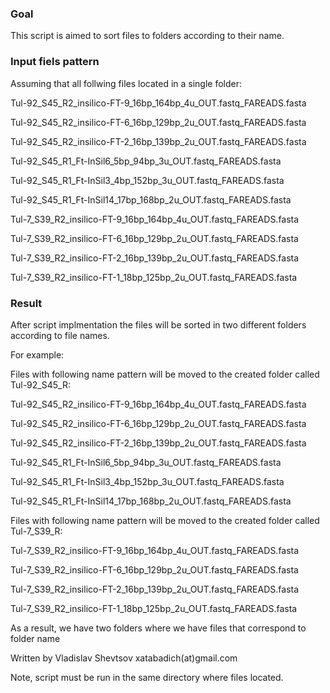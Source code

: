 
### Goal ###
This script is aimed to sort files to folders according to their name.

### Input fiels pattern ###

Assuming that all follwing files located in a single folder:

Tul-92_S45_R2_insilico-FT-9_16bp_164bp_4u_OUT.fastq_FAREADS.fasta

Tul-92_S45_R2_insilico-FT-6_16bp_129bp_2u_OUT.fastq_FAREADS.fasta 

Tul-92_S45_R2_insilico-FT-2_16bp_139bp_2u_OUT.fastq_FAREADS.fasta

Tul-92_S45_R1_Ft-InSil6_5bp_94bp_3u_OUT.fastq_FAREADS.fasta

Tul-92_S45_R1_Ft-InSil3_4bp_152bp_3u_OUT.fastq_FAREADS.fasta

Tul-92_S45_R1_Ft-InSil14_17bp_168bp_2u_OUT.fastq_FAREADS.fasta

Tul-7_S39_R2_insilico-FT-9_16bp_164bp_4u_OUT.fastq_FAREADS.fasta

Tul-7_S39_R2_insilico-FT-6_16bp_129bp_2u_OUT.fastq_FAREADS.fasta

Tul-7_S39_R2_insilico-FT-2_16bp_139bp_2u_OUT.fastq_FAREADS.fasta

Tul-7_S39_R2_insilico-FT-1_18bp_125bp_2u_OUT.fastq_FAREADS.fasta

### Result ###
After script implmentation the files will be sorted in two different folders according to file names.

For example:

Files with following name pattern will be moved to the created folder called Tul-92_S45_R:

Tul-92_S45_R2_insilico-FT-9_16bp_164bp_4u_OUT.fastq_FAREADS.fasta

Tul-92_S45_R2_insilico-FT-6_16bp_129bp_2u_OUT.fastq_FAREADS.fasta 

Tul-92_S45_R2_insilico-FT-2_16bp_139bp_2u_OUT.fastq_FAREADS.fasta

Tul-92_S45_R1_Ft-InSil6_5bp_94bp_3u_OUT.fastq_FAREADS.fasta

Tul-92_S45_R1_Ft-InSil3_4bp_152bp_3u_OUT.fastq_FAREADS.fasta

Tul-92_S45_R1_Ft-InSil14_17bp_168bp_2u_OUT.fastq_FAREADS.fasta

Files with following name pattern will be moved to the created folder called Tul-7_S39_R:

Tul-7_S39_R2_insilico-FT-9_16bp_164bp_4u_OUT.fastq_FAREADS.fasta

Tul-7_S39_R2_insilico-FT-6_16bp_129bp_2u_OUT.fastq_FAREADS.fasta

Tul-7_S39_R2_insilico-FT-2_16bp_139bp_2u_OUT.fastq_FAREADS.fasta

Tul-7_S39_R2_insilico-FT-1_18bp_125bp_2u_OUT.fastq_FAREADS.fasta

As a result, we have two folders where we have files that correspond to folder name  

Written by Vladislav Shevtsov xatabadich(at)gmail.com

Note, script must be run in the same directory where files located.
